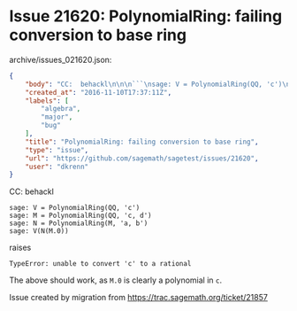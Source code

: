 # Issue 21620: PolynomialRing: failing conversion to base ring

archive/issues_021620.json:
```json
{
    "body": "CC:  behackl\n\n\n```\nsage: V = PolynomialRing(QQ, 'c')\nsage: M = PolynomialRing(QQ, 'c, d')\nsage: N = PolynomialRing(M, 'a, b')\nsage: V(N(M.0))\n```\n\nraises\n\n```\nTypeError: unable to convert 'c' to a rational\n```\n\nThe above should work, as `M.0` is clearly a polynomial in `c`.\n\nIssue created by migration from https://trac.sagemath.org/ticket/21857\n\n",
    "created_at": "2016-11-10T17:37:11Z",
    "labels": [
        "algebra",
        "major",
        "bug"
    ],
    "title": "PolynomialRing: failing conversion to base ring",
    "type": "issue",
    "url": "https://github.com/sagemath/sagetest/issues/21620",
    "user": "dkrenn"
}
```
CC:  behackl


```
sage: V = PolynomialRing(QQ, 'c')
sage: M = PolynomialRing(QQ, 'c, d')
sage: N = PolynomialRing(M, 'a, b')
sage: V(N(M.0))
```

raises

```
TypeError: unable to convert 'c' to a rational
```

The above should work, as `M.0` is clearly a polynomial in `c`.

Issue created by migration from https://trac.sagemath.org/ticket/21857



